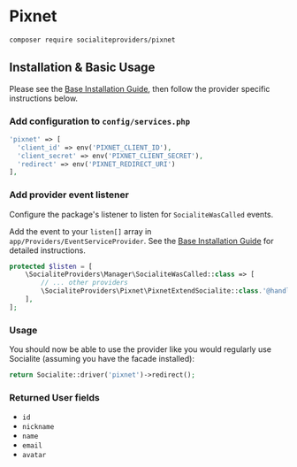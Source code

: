 # Pixnet

```bash
composer require socialiteproviders/pixnet
```

## Installation & Basic Usage

Please see the [Base Installation Guide](https://socialiteproviders.com/usage/), then follow the provider specific instructions below.

### Add configuration to `config/services.php`

```php
'pixnet' => [    
  'client_id' => env('PIXNET_CLIENT_ID'),  
  'client_secret' => env('PIXNET_CLIENT_SECRET'),  
  'redirect' => env('PIXNET_REDIRECT_URI') 
],
```

### Add provider event listener

Configure the package's listener to listen for `SocialiteWasCalled` events.

Add the event to your `listen[]` array in `app/Providers/EventServiceProvider`. See the [Base Installation Guide](https://socialiteproviders.com/usage/) for detailed instructions.

```php
protected $listen = [
    \SocialiteProviders\Manager\SocialiteWasCalled::class => [
        // ... other providers
        \SocialiteProviders\Pixnet\PixnetExtendSocialite::class.'@handle',
    ],
];
```

### Usage

You should now be able to use the provider like you would regularly use Socialite (assuming you have the facade installed):

```php
return Socialite::driver('pixnet')->redirect();
```

### Returned User fields

- ``id``
- ``nickname``
- ``name``
- ``email``
- ``avatar``
